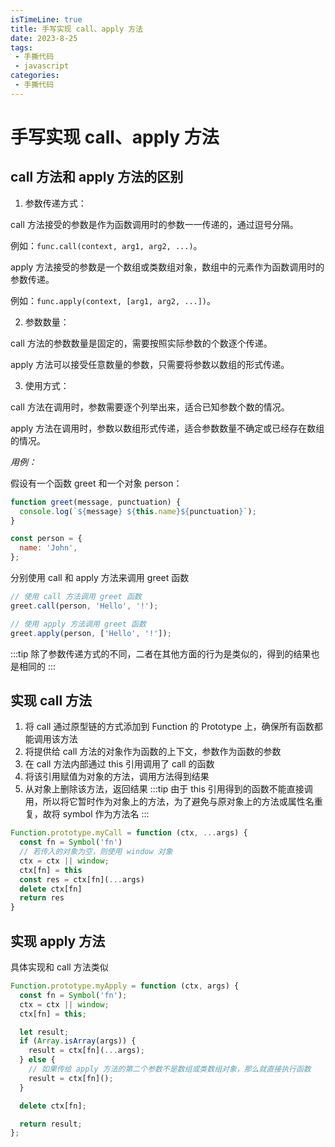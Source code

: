 ```yaml
---
isTimeLine: true
title: 手写实现 call、apply 方法
date: 2023-8-25
tags:
 - 手撕代码
 - javascript
categories:
 - 手撕代码
---
```


# 手写实现 call、apply 方法

## call 方法和 apply 方法的区别

1. 参数传递方式：

call 方法接受的参数是作为函数调用时的参数一一传递的，通过逗号分隔。

例如：`func.call(context, arg1, arg2, ...)`。

apply 方法接受的参数是一个数组或类数组对象，数组中的元素作为函数调用时的参数传递。

例如：`func.apply(context, [arg1, arg2, ...])`。

2. 参数数量：

call 方法的参数数量是固定的，需要按照实际参数的个数逐个传递。

apply 方法可以接受任意数量的参数，只需要将参数以数组的形式传递。

3. 使用方式：

call 方法在调用时，参数需要逐个列举出来，适合已知参数个数的情况。

apply 方法在调用时，参数以数组形式传递，适合参数数量不确定或已经存在数组的情况。

*用例：*

假设有一个函数 greet 和一个对象 person：

```js
function greet(message, punctuation) {
  console.log(`${message} ${this.name}${punctuation}`);
}

const person = {
  name: 'John',
};
```

分别使用 call 和 apply 方法来调用 greet 函数

```js
// 使用 call 方法调用 greet 函数
greet.call(person, 'Hello', '!');

// 使用 apply 方法调用 greet 函数
greet.apply(person, ['Hello', '!']);
```

:::tip
除了参数传递方式的不同，二者在其他方面的行为是类似的，得到的结果也是相同的
:::

## 实现 call 方法

1. 将 call 通过原型链的方式添加到 Function 的 Prototype 上，确保所有函数都能调用该方法
2. 将提供给 call 方法的对象作为函数的上下文，参数作为函数的参数
3. 在 call 方法内部通过 this 引用调用了 call 的函数
4. 将该引用赋值为对象的方法，调用方法得到结果
5. 从对象上删除该方法，返回结果
:::tip
由于 this 引用得到的函数不能直接调用，所以将它暂时作为对象上的方法，为了避免与原对象上的方法或属性名重复，故将 symbol 作为方法名
:::

```js
Function.prototype.myCall = function (ctx, ...args) {
  const fn = Symbol('fn')
  // 若传入的对象为空，则使用 window 对象
  ctx = ctx || window;
  ctx[fn] = this
  const res = ctx[fn](...args)
  delete ctx[fn]
  return res
}

```

## 实现 apply 方法

具体实现和 call 方法类似

```js
Function.prototype.myApply = function (ctx, args) {
  const fn = Symbol('fn');
  ctx = ctx || window;
  ctx[fn] = this;

  let result;
  if (Array.isArray(args)) {
    result = ctx[fn](...args);
  } else {
    // 如果传给 apply 方法的第二个参数不是数组或类数组对象，那么就直接执行函数
    result = ctx[fn]();
  }

  delete ctx[fn];

  return result;
};

```
